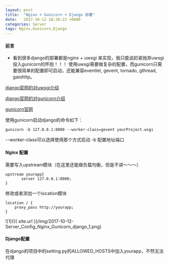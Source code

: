```yaml
---
layout: post
title:  "Nginx + Gunicorn + Django 部署"
date:   2017-10-12 18:38:22 +0800
categories: Server
tags: Nginx,Gunicorn,Django
---
```


#### 前言
- 看到很多django的部署都是nginx + uwsgi 来实现，我只能说赶紧抛弃uwsgi投入gunicorn的怀抱！！！
使用uwsgi需要做复杂的配置，而gunicorn只需要很简单的配置即可启动，还能兼容eventlet, gevent, tornado, gthread, gaiohttp。

[django官网的对uwsgi介绍](https://docs.djangoproject.com/en/dev/howto/deployment/wsgi/uwsgi/) 

[django官网的对gunicorn介绍](https://docs.djangoproject.com/en/dev/howto/deployment/wsgi/gunicorn/) 

[gunicorn官网](http://docs.gunicorn.org/en/latest/install.html)

使用gunicorn启动django的命令如下：
```
gunicorn -b 127.0.0.1:8000 --worker-class=gevent yourProject.wsgi
```
--worker-class可以选择使用那个方式启动
-b 配置地址端口

#### Nginx 配置
需要写入upstream模块（在这里还能做负载均衡，但是不讲～～～）
```
upstream yourapp{
       server 127.0.0.1:8000;
}
```
修改或者添加一个location模块
```
location / {
    proxy_pass http://yourapp;
}
```
![1]({{ site.url }}/img/2017-10-12-Server_Config_Nginx_Gunicorn_django_1.png)


#### Django配置
在django的项目中的setting.py的ALLOWED_HOSTS中加入yourapp，不然无法代理




